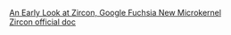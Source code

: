 [An Early Look at Zircon, Google Fuchsia New Microkernel](https://www.infoq.com/news/2018/04/google-fuchsia-zircon-early-look)  
[Zircon official doc](https://fuchsia.googlesource.com/zircon/+/HEAD/README.md)
